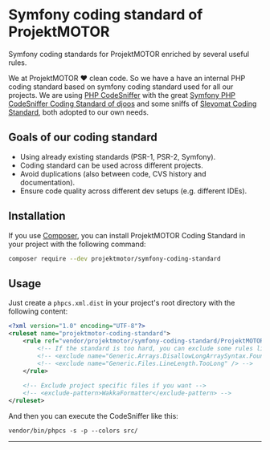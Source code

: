 # Symfony coding standard of ProjektMOTOR
Symfony coding standards for ProjektMOTOR enriched by several useful rules.

We at ProjektMOTOR :heart: clean code. So we have a have an internal PHP coding standard based on
symfony coding standard 
used for all our projects. We are using [PHP CodeSniffer][1] with the great [Symfony PHP CodeSniffer Coding Standard
 of djoos][2] and some sniffs of [Slevomat Coding Standard][3], both adopted to our own needs.

## Goals of our coding standard

* Using already existing standards (PSR-1, PSR-2, Symfony).
* Coding standard can be used across different projects.
* Avoid duplications (also between code, CVS history and documentation).
* Ensure code quality across different dev setups (e.g. different IDEs).

## Installation

If you use [Composer][4], you can install ProjektMOTOR Coding Standard in your project with the following
command:

```BASH
composer require --dev projektmotor/symfony-coding-standard
```

## Usage

Just create a `phpcs.xml.dist` in your project's root directory with the following content:

```xml
<?xml version="1.0" encoding="UTF-8"?>
<ruleset name="projektmotor-coding-standard">
    <rule ref="vendor/projektmotor/symfony-coding-standard/ProjektMOTORCodingStandard/ruleset.xml">
        <!-- If the standard is too hard, you can exclude some rules like this: -->
        <!-- <exclude name="Generic.Arrays.DisallowLongArraySyntax.Found" /> -->
        <!-- <exclude name="Generic.Files.LineLength.TooLong" /> -->
    </rule>
    
    <!-- Exclude project specific files if you want -->
    <!-- <exclude-pattern>WakkaFormatter</exclude-pattern> -->
</ruleset>
```

And then you can execute the CodeSniffer like this:

    vendor/bin/phpcs -s -p --colors src/


---
[1]: https://github.com/squizlabs/PHP_CodeSniffer#readme
[2]: https://github.com/djoos/Symfony-coding-standard
[3]: https://github.com/slevomat/coding-standard
[4]: https://getcomposer.org/
